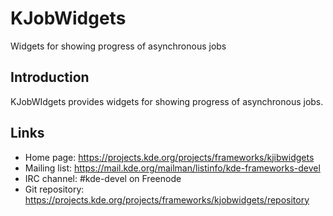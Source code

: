 # KJobWidgets

Widgets for showing progress of asynchronous jobs

## Introduction

KJobWIdgets provides widgets for showing progress of asynchronous jobs.

## Links

- Home page: <https://projects.kde.org/projects/frameworks/kjibwidgets>
- Mailing list: <https://mail.kde.org/mailman/listinfo/kde-frameworks-devel>
- IRC channel: #kde-devel on Freenode
- Git repository: <https://projects.kde.org/projects/frameworks/kjobwidgets/repository>
